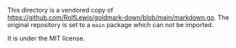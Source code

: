 This directory is a vendored copy of https://github.com/RolfLewis/goldmark-down/blob/main/markdown.go.
The original repository is set to a `main` package which can not be imported.

It is under the MIT license.